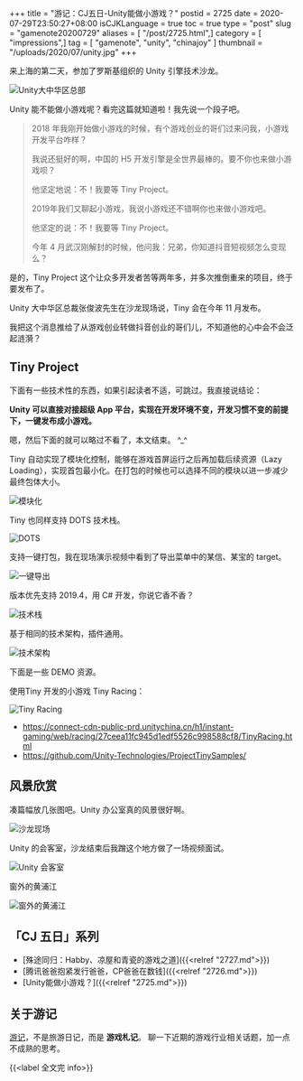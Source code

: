 +++
title = "游记：CJ五日-Unity能做小游戏？"
postid = 2725
date = 2020-07-29T23:50:27+08:00
isCJKLanguage = true
toc = true
type = "post"
slug = "gamenote20200729"
aliases = [ "/post/2725.html",]
category = [ "impressions",]
tag = [ "gamenote", "unity", "chinajoy" ]
thumbnail = "/uploads/2020/07/unity.jpg"
+++

来上海的第二天，参加了罗斯基组织的 Unity 引擎技术沙龙。

![Unity大中华区总部](/uploads/2020/07/unity.jpg)

Unity 能不能做小游戏呢？看完这篇就知道啦！我先说一个段子吧。 <!--more-->

> 2018 年我刚开始做小游戏的时候，有个游戏创业的哥们过来问我，小游戏开发平台咋样？
>
> 我说还挺好的啊，中国的 H5 开发引擎是全世界最棒的。要不你也来做小游戏呗？
>
> 他坚定地说：不！我要等 Tiny Project。
>
> 2019年我们又聊起小游戏，我说小游戏还不错啊你也来做小游戏吧。
>
> 他坚定的说：不！我要等 Tiny Project。
>
> 今年 4 月武汉刚解封的时候，他问我：兄弟，你知道抖音短视频怎么变现么？

是的，Tiny Project 这个让众多开发者苦等两年多，并多次推倒重来的项目，终于要发布了。

Unity 大中华区总裁张俊波先生在沙龙现场说，Tiny 会在今年 11 月发布。

我把这个消息推给了从游戏创业转做抖音创业的哥们儿，不知道他的心中会不会泛起涟漪？

## Tiny Project

下面有一些技术性的东西，如果引起读者不适，可跳过。我直接说结论：

**Unity 可以直接对接超级 App 平台，实现在开发环境不变，开发习惯不变的前提下，一键发布成小游戏。**

嗯，然后下面的就可以略过不看了，本文结束。 ^_^

Tiny 自动实现了模块化控制，能够在游戏首屏运行之后再加载后续资源（Lazy Loading），实现首包最小化。在打包的时候也可以选择不同的模块以进一步减少最终包体大小。

![模块化](/uploads/2020/07/unity1.jpg)

Tiny 也同样支持 DOTS 技术栈。

![DOTS](/uploads/2020/07/unity2.jpg)

支持一键打包，我在现场演示视频中看到了导出菜单中的某信、某宝的 target。

![一键导出](/uploads/2020/07/unity4.jpg)

版本优先支持 2019.4，用 C# 开发，你说它香不香？

![技术栈](/uploads/2020/07/unity5.jpg)

基于相同的技术架构，插件通用。

![技术架构](/uploads/2020/07/unity6.jpg)

下面是一些 DEMO 资源。

使用Tiny 开发的小游戏 Tiny Racing：

![Tiny Racing](/uploads/2020/07/unityqr.png)

- https://connect-cdn-public-prd.unitychina.cn/h1/instant-gaming/web/racing/27ceea11fc945d1edf5526c998588cf8/TinyRacing.html
- https://github.com/Unity-Technologies/ProjectTinySamples/

## 风景欣赏

凑篇幅放几张图吧。Unity 办公室真的风景很好啊。

![沙龙现场](/uploads/2020/07/unity7.jpg)

Unity 的会客室，沙龙结束后我蹭这个地方做了一场视频面试。

![Unity 会客室](/uploads/2020/07/unity8.jpg)

窗外的黄浦江

![窗外的黄浦江](/uploads/2020/07/unity9.jpg)

## 「CJ 五日」系列

- [殊途同归：Habby、凉屋和青瓷的游戏之道]({{<relref "2727.md">}})
- [腾讯爸爸抱紧发行爸爸，CP爸爸在数钱]({{<relref "2726.md">}})
- [Unity能做小游戏？]({{<relref "2725.md">}})

## 关于游记

[游记](/tag/gamenote/)，不是旅游日记，而是 **游戏札记**。 聊一下近期的游戏行业相关话题，加一点不成熟的思考。

{{<label 全文完 info>}}